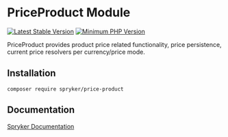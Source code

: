 # PriceProduct Module
[![Latest Stable Version](https://poser.pugx.org/spryker/price-product/v/stable.svg)](https://packagist.org/packages/spryker/price-product)
[![Minimum PHP Version](https://img.shields.io/badge/php-%3E%3D%208.0-8892BF.svg)](https://php.net/)

PriceProduct provides product price related functionality, price persistence, current price resolvers per currency/price mode.

## Installation

```
composer require spryker/price-product
```

## Documentation

[Spryker Documentation](https://docs.spryker.com)
